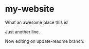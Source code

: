 # my-website 

What an awesome place this is! 

Just another line. 

Now editing on update-readme branch.

